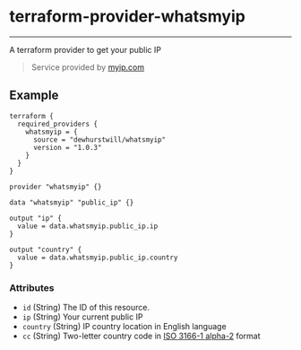 # terraform-provider-whatsmyip
---

A terraform provider to get your public IP

> Service provided by [myip.com](https://www.myip.com/)


## Example

```hcl
terraform {
  required_providers {
    whatsmyip = {
      source = "dewhurstwill/whatsmyip"
      version = "1.0.3"
    }
  }
}

provider "whatsmyip" {}

data "whatsmyip" "public_ip" {}

output "ip" {
  value = data.whatsmyip.public_ip.ip
}

output "country" {
  value = data.whatsmyip.public_ip.country
}
```

### Attributes

- `id` (String) The ID of this resource.
- `ip` (String) Your current public IP
- `country` (String) IP country location in English language
- `cc` (String) Two-letter country code in [ISO 3166-1 alpha-2](https://en.wikipedia.org/wiki/ISO_3166-1_alpha-2) format

